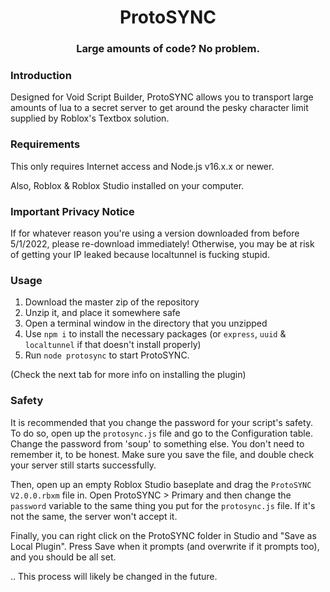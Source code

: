 <h1 align="center">
  ProtoSYNC
</h1>
<h3 align="center"> Large amounts of code? No problem. </h3>

### Introduction
Designed for Void Script Builder, 
ProtoSYNC allows you to transport large amounts of lua to a secret server to get around the pesky character limit supplied by Roblox's Textbox solution.

### Requirements
This only requires Internet access and Node.js v16.x.x or newer.

Also, Roblox & Roblox Studio installed on your computer.

### Important Privacy Notice

If for whatever reason you're using a version downloaded from before 5/1/2022, please re-download immediately! Otherwise, you may be at risk of getting your IP leaked because localtunnel is fucking stupid.

### Usage

1. Download the master zip of the repository
2. Unzip it, and place it somewhere safe
3. Open a terminal window in the directory that you unzipped
4. Use `npm i` to install the necessary packages (or `express`, `uuid` & `localtunnel` if that doesn't install properly)
5. Run `node protosync` to start ProtoSYNC.

(Check the next tab for more info on installing the plugin)

### Safety

It is recommended that you change the password for your script's safety. To do so, open up the `protosync.js` file and go to the Configuration table. Change the password from 'soup' to something else. You don't need to remember it, to be honest. Make sure you save the file, and double check your server still starts successfully.

Then, open up an empty Roblox Studio baseplate and drag the `ProtoSYNC V2.0.0.rbxm` file in. Open ProtoSYNC > Primary and then change the `password` variable to the same thing you put for the `protosync.js` file. If it's not the same, the server won't accept it. 

Finally, you can right click on the ProtoSYNC folder in Studio and "Save as Local Plugin". Press Save when it prompts (and overwrite if it prompts too), and you should be all set.

.. This process will likely be changed in the future.
